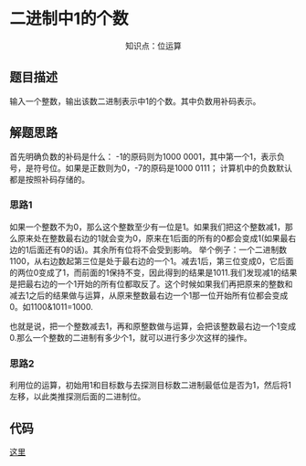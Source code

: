 # 二进制中1的个数

<center>知识点：位运算</center>


## 题目描述
输入一个整数，输出该数二进制表示中1的个数。其中负数用补码表示。

## 解题思路
首先明确负数的补码是什么：
-1的原码则为1000 0001，其中第一个1，表示负号，是符号位。如果是正数则为0，-7的原码是1000 0111；
计算机中的负数默认都是按照补码存储的。

### 思路1

如果一个整数不为0，那么这个整数至少有一位是1。如果我们把这个整数减1，那么原来处在整数最右边的1就会变为0，原来在1后面的所有的0都会变成1(如果最右边的1后面还有0的话)。其余所有位将不会受到影响。
举个例子：一个二进制数1100，从右边数起第三位是处于最右边的一个1。减去1后，第三位变成0，它后面的两位0变成了1，而前面的1保持不变，因此得到的结果是1011.我们发现减1的结果是把最右边的一个1开始的所有位都取反了。这个时候如果我们再把原来的整数和减去1之后的结果做与运算，从原来整数最右边一个1那一位开始所有位都会变成0。如1100&1011=1000.

也就是说，把一个整数减去1，再和原整数做与运算，会把该整数最右边一个1变成0.那么一个整数的二进制有多少个1，就可以进行多少次这样的操作。

### 思路2

利用位的运算，初始用1和目标数与去探测目标数二进制最低位是否为1，然后将1左移，以此类推探测后面的二进制位。


## 代码

[这里](../Code/10.py)